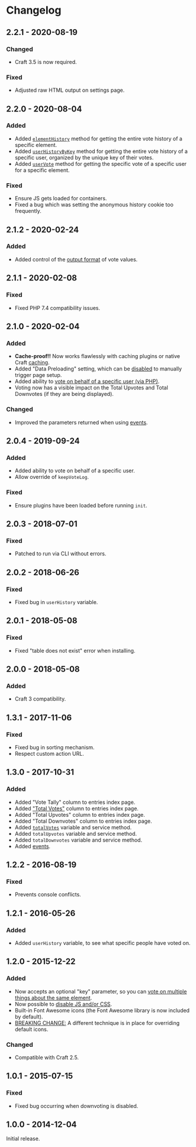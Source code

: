 # Changelog

## 2.2.1 - 2020-08-19

### Changed
- Craft 3.5 is now required.

### Fixed
- Adjusted raw HTML output on settings page.

## 2.2.0 - 2020-08-04

### Added
- Added [`elementHistory`](https://www.doublesecretagency.com/plugins/upvote/docs/element-vote-history) method for getting the entire vote history of a specific element.
- Added [`userHistoryByKey`](https://www.doublesecretagency.com/plugins/upvote/docs/user-vote-history) method for getting the entire vote history of a specific user, organized by the unique key of their votes. 
- Added [`userVote`](https://www.doublesecretagency.com/plugins/upvote/docs/user-vote-history) method for getting the specific vote of a specific user for a specific element.

### Fixed
- Ensure JS gets loaded for containers.
- Fixed a bug which was setting the anonymous history cookie too frequently.

## 2.1.2 - 2020-02-24

### Added
- Added control of the [output format](https://www.doublesecretagency.com/plugins/upvote/docs/control-the-output-format) of vote values.

## 2.1.1 - 2020-02-08

### Fixed
- Fixed PHP 7.4 compatibility issues.

## 2.1.0 - 2020-02-04

### Added
- **Cache-proof!!** Now works flawlessly with caching plugins or native Craft [caching](https://www.doublesecretagency.com/plugins/upvote/docs/caching).
- Added "Data Preloading" setting, which can be [disabled](https://www.doublesecretagency.com/plugins/upvote/docs/disable-js-preloading) to manually trigger page setup.
- Added ability to [vote on behalf of a specific user (via PHP)](https://www.doublesecretagency.com/plugins/upvote/docs/cast-a-vote-on-behalf-of-a-specific-user).
- Voting now has a visible impact on the Total Upvotes and Total Downvotes (if they are being displayed).

### Changed
- Improved the parameters returned when using [events](https://www.doublesecretagency.com/plugins/upvote/docs/events).

## 2.0.4 - 2019-09-24

### Added
- Added ability to vote on behalf of a specific user.
- Allow override of `keepVoteLog`.

### Fixed
- Ensure plugins have been loaded before running `init`.

## 2.0.3 - 2018-07-01

### Fixed
- Patched to run via CLI without errors.

## 2.0.2 - 2018-06-26

### Fixed
- Fixed bug in `userHistory` variable.

## 2.0.1 - 2018-05-08

### Fixed
- Fixed "table does not exist" error when installing.

## 2.0.0 - 2018-05-08

### Added
- Craft 3 compatibility.

## 1.3.1 - 2017-11-06

### Fixed
- Fixed bug in sorting mechanism.
- Respect custom action URL.

## 1.3.0 - 2017-10-31

### Added
- Added "Vote Tally" column to entries index page.
- Added ["Total Votes"](https://www.doublesecretagency.com/plugins/upvote/docs/getting-vote-totals) column to entries index page.
- Added "Total Upvotes" column to entries index page.
- Added "Total Downvotes" column to entries index page.
- Added [`totalVotes`](https://www.doublesecretagency.com/plugins/upvote/docs/getting-vote-totals) variable and service method.
- Added `totalUpvotes` variable and service method.
- Added `totalDownvotes` variable and service method.
- Added [events](https://www.doublesecretagency.com/plugins/upvote/docs/events).

## 1.2.2 - 2016-08-19

### Fixed
- Prevents console conflicts.

## 1.2.1 - 2016-05-26

### Added
- Added `userHistory` variable, to see what specific people have voted on.

## 1.2.0 - 2015-12-22

### Added
- Now accepts an optional "key" parameter, so you can [vote on multiple things about the same element](https://www.doublesecretagency.com/plugins/upvote/docs/multiple-voting-for-the-same-element).
- Now possible to [disable JS and/or CSS](https://www.doublesecretagency.com/plugins/upvote/docs/disable-js-or-css).
- Built-in Font Awesome icons (the Font Awesome library is now included by default).
- [BREAKING CHANGE:](https://www.doublesecretagency.com/plugins/upvote/docs/breaking-change-v1-2-0) A different technique is in place for overriding default icons.

### Changed
- Compatible with Craft 2.5.

## 1.0.1 - 2015-07-15

### Fixed
- Fixed bug occurring when downvoting is disabled.

## 1.0.0 - 2014-12-04

Initial release.
